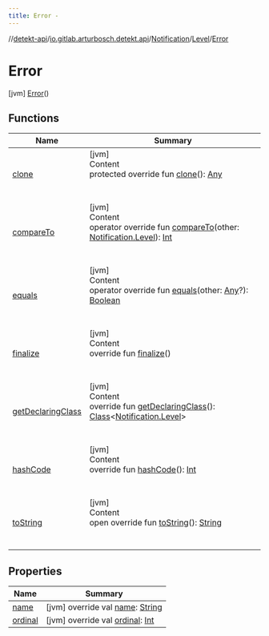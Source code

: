 ```yaml
---
title: Error -
---
```

//[detekt-api](../../../../index.md)/[io.gitlab.arturbosch.detekt.api](../../../index.md)/[Notification](../../index.md)/[Level](../index.md)/[Error](index.md)



# Error  
 [jvm] [Error](index.md)()  
  
   


## Functions  
  
|  Name|  Summary| 
|---|---|
| [clone](../../../-severity/-performance/index.md#kotlin/Enum/clone/#/PointingToDeclaration/)| [jvm]  <br>Content  <br>protected override fun [clone](../../../-severity/-performance/index.md#kotlin/Enum/clone/#/PointingToDeclaration/)(): [Any](https://kotlinlang.org/api/latest/jvm/stdlib/kotlin/-any/index.html)  <br><br><br>
| [compareTo](index.md#kotlin/Enum/compareTo/#io.gitlab.arturbosch.detekt.api.Notification.Level/PointingToDeclaration/)| [jvm]  <br>Content  <br>operator override fun [compareTo](index.md#kotlin/Enum/compareTo/#io.gitlab.arturbosch.detekt.api.Notification.Level/PointingToDeclaration/)(other: [Notification.Level](../index.md)): [Int](https://kotlinlang.org/api/latest/jvm/stdlib/kotlin/-int/index.html)  <br><br><br>
| [equals](../../../-severity/-performance/index.md#kotlin/Enum/equals/#kotlin.Any?/PointingToDeclaration/)| [jvm]  <br>Content  <br>operator override fun [equals](../../../-severity/-performance/index.md#kotlin/Enum/equals/#kotlin.Any?/PointingToDeclaration/)(other: [Any](https://kotlinlang.org/api/latest/jvm/stdlib/kotlin/-any/index.html)?): [Boolean](https://kotlinlang.org/api/latest/jvm/stdlib/kotlin/-boolean/index.html)  <br><br><br>
| [finalize](../../../-severity/-performance/index.md#kotlin/Enum/finalize/#/PointingToDeclaration/)| [jvm]  <br>Content  <br>override fun [finalize](../../../-severity/-performance/index.md#kotlin/Enum/finalize/#/PointingToDeclaration/)()  <br><br><br>
| [getDeclaringClass](../../../-severity/-performance/index.md#kotlin/Enum/getDeclaringClass/#/PointingToDeclaration/)| [jvm]  <br>Content  <br>override fun [getDeclaringClass](../../../-severity/-performance/index.md#kotlin/Enum/getDeclaringClass/#/PointingToDeclaration/)(): [Class](https://docs.oracle.com/javase/8/docs/api/java/lang/Class.html)<[Notification.Level](../index.md)>  <br><br><br>
| [hashCode](../../../-severity/-performance/index.md#kotlin/Enum/hashCode/#/PointingToDeclaration/)| [jvm]  <br>Content  <br>override fun [hashCode](../../../-severity/-performance/index.md#kotlin/Enum/hashCode/#/PointingToDeclaration/)(): [Int](https://kotlinlang.org/api/latest/jvm/stdlib/kotlin/-int/index.html)  <br><br><br>
| [toString](../../../-severity/-performance/index.md#kotlin/Enum/toString/#/PointingToDeclaration/)| [jvm]  <br>Content  <br>open override fun [toString](../../../-severity/-performance/index.md#kotlin/Enum/toString/#/PointingToDeclaration/)(): [String](https://kotlinlang.org/api/latest/jvm/stdlib/kotlin/-string/index.html)  <br><br><br>


## Properties  
  
|  Name|  Summary| 
|---|---|
| [name](index.md#io.gitlab.arturbosch.detekt.api/Notification.Level.Error/name/#/PointingToDeclaration/)|  [jvm] override val [name](index.md#io.gitlab.arturbosch.detekt.api/Notification.Level.Error/name/#/PointingToDeclaration/): [String](https://kotlinlang.org/api/latest/jvm/stdlib/kotlin/-string/index.html)   <br>
| [ordinal](index.md#io.gitlab.arturbosch.detekt.api/Notification.Level.Error/ordinal/#/PointingToDeclaration/)|  [jvm] override val [ordinal](index.md#io.gitlab.arturbosch.detekt.api/Notification.Level.Error/ordinal/#/PointingToDeclaration/): [Int](https://kotlinlang.org/api/latest/jvm/stdlib/kotlin/-int/index.html)   <br>


